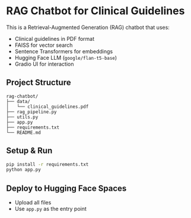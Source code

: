 # RAG Chatbot for Clinical Guidelines

This is a Retrieval-Augmented Generation (RAG) chatbot that uses:
- Clinical guidelines in PDF format
- FAISS for vector search
- Sentence Transformers for embeddings
- Hugging Face LLM (`google/flan-t5-base`)
- Gradio UI for interaction

## Project Structure

```
rag-chatbot/
├── data/
│   └── clinical_guidelines.pdf
├── rag_pipeline.py
├── utils.py
├── app.py
├── requirements.txt
└── README.md
```

## Setup & Run

```bash
pip install -r requirements.txt
python app.py
```

## Deploy to Hugging Face Spaces
- Upload all files
- Use `app.py` as the entry point
